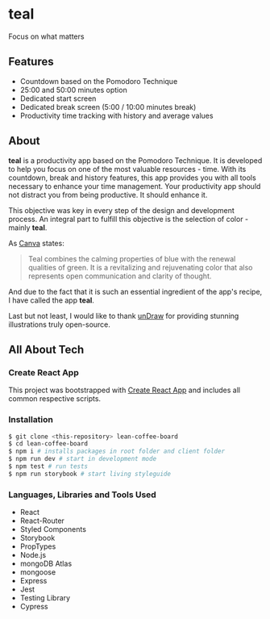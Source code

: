 # teal

Focus on what matters

## Features

- Countdown based on the Pomodoro Technique
- 25:00 and 50:00 minutes option
- Dedicated start screen
- Dedicated break screen (5:00 / 10:00 minutes break)
- Productivity time tracking with history and average values

## About

**teal** is a productivity app based on the Pomodoro Technique. It is developed to help you focus on one of the most valuable resources - time. With its countdown, break and history features, this app provides you with all tools necessary to enhance your time management.
Your productivity app should not distract you from being productive. It should enhance it.

This objective was key in every step of the design and development process.
An integral part to fulfill this objective is the selection of color - mainly **teal**.

As [Canva](https://www.canva.com/colors/color-meanings/teal/) states:

> Teal combines the calming properties of blue with the renewal qualities of green.
> It is a revitalizing and rejuvenating color that also represents open communication and clarity of thought.

And due to the fact that it is such an essential ingredient of the app's recipe, I have called the app **teal**.

Last but not least, I would like to thank [unDraw](https://undraw.co/) for providing stunning illustrations truly open-source.

## All About Tech

### Create React App

This project was bootstrapped with [Create React App](https://github.com/facebook/create-react-app) and includes all common respective scripts.

### Installation
``` zsh
$ git clone <this-repository> lean-coffee-board
$ cd lean-coffee-board
$ npm i # installs packages in root folder and client folder
$ npm run dev # start in development mode
$ npm test # run tests
$ npm run storybook # start living styleguide
```

### Languages, Libraries and Tools Used

- React
- React-Router
- Styled Components
- Storybook
- PropTypes
- Node.js
- mongoDB Atlas
- mongoose
- Express
- Jest
- Testing Library
- Cypress
